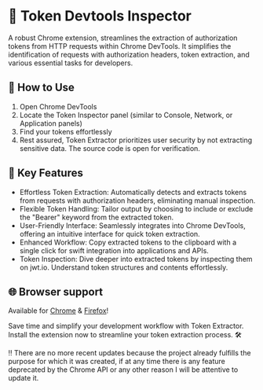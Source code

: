 # 🚀 Token Devtools Inspector
A robust Chrome extension, streamlines the extraction of authorization tokens from HTTP requests within Chrome DevTools. It simplifies the identification of requests with authorization headers, token extraction, and various essential tasks for developers.

## 🎯 How to Use
1. Open Chrome DevTools
2. Locate the Token Inspector panel (similar to Console, Network, or Application panels)
3. Find your tokens effortlessly
4. Rest assured, Token Extractor prioritizes user security by not extracting sensitive data. The source code is open for verification.

## 🔑 Key Features
- Effortless Token Extraction: Automatically detects and extracts tokens from requests with authorization headers, eliminating manual inspection.
- Flexible Token Handling: Tailor output by choosing to include or exclude the "Bearer" keyword from the extracted token.
- User-Friendly Interface: Seamlessly integrates into Chrome DevTools, offering an intuitive interface for quick token extraction.
- Enhanced Workflow: Copy extracted tokens to the clipboard with a single click for swift integration into applications and APIs.
- Token Inspection: Dive deeper into extracted tokens by inspecting them on jwt.io. Understand token structures and contents effortlessly.

## 🌐 Browser support
Available for [Chrome](https://chromewebstore.google.com/detail/token-devtools-inspector/enlnbonndfjonmelmplbmgnobjffbhoj) & [Firefox](https://addons.mozilla.org/es/firefox/addon/token-devtools-inspector/)!

Save time and simplify your development workflow with Token Extractor. Install the extension now to streamline your token extraction process. 🛠️

‼️ There are no more recent updates because the project already fulfills the purpose for which it was created, if at any time there is any feature deprecated by the Chrome API or any other reason I will be attentive to update it.
